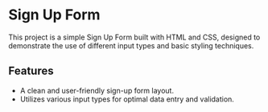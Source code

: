 # Sign Up Form
This project is a simple Sign Up Form built with HTML and CSS, designed to demonstrate the use of different input types and basic styling techniques.

## Features
- A clean and user-friendly sign-up form layout.
- Utilizes various input types for optimal data entry and validation.
